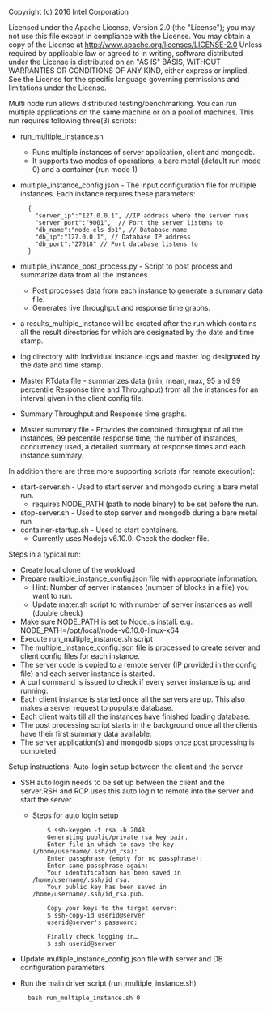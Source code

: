 Copyright (c) 2016 Intel Corporation 

 Licensed under the Apache License, Version 2.0 (the "License");
 you may not use this file except in compliance with the License.
 You may obtain a copy of the License at
      http://www.apache.org/licenses/LICENSE-2.0
 Unless required by applicable law or agreed to in writing, software
 distributed under the License is distributed on an "AS IS" BASIS,
 WITHOUT WARRANTIES OR CONDITIONS OF ANY KIND, either express or implied.
 See the License for the specific language governing permissions and
 limitations under the License.

Multi node run allows distributed testing/benchmarking. You can run multiple applications on the same machine or on a pool of machines. This run requires following three(3) scripts:
 - run_multiple_instance.sh 
   - Runs multiple instances of server application, client and mongodb.
   - It supports two modes of operations, a bare metal (default run mode 0) and a container (run mode 1)

 - multiple_instance_config.json - The input configuration file for multiple instances. Each instance requires these parameters:
    ```
      {
        "server_ip":"127.0.0.1", //IP address where the server runs
        "server_port":"9001",  // Port the server listens to
        "db_name":"node-els-db1", // Database name
        "db_ip":"127.0.0.1", // Database IP address
        "db_port":"27018" // Port database listens to
      }
    ```
 - multiple_instance_post_process.py - Script to post process and summarize data from all the instances
    -  Post processes data from each instance to generate a summary data file.
    -  Generates live throughput and response time graphs.

 - a results_multiple_instance will be created after the run which contains all the result directories for which are designated by the date and time stamp.
  - log directory with individual instance logs and master log designated by the date and time stamp.
  - Master RTdata file - summarizes data (min, mean, max, 95 and 99 percentile Response time and Throughput) from all the instances for an interval given in the client config file.
  - Summary Throughput and Response time graphs.
  - Master summary file - Provides the combined throughput of all the instances, 99 percentile response time, the number of instances, concurrency used, a detailed summary of response times and each instance summary.

In addition there are three more supporting scripts (for remote execution):
 - start-server.sh - Used to start server and mongodb during a bare metal run.
   - requires NODE_PATH (path to node binary) to be set before the run.
 - stop-server.sh - Used to stop server and mongodb during a bare metal run
 - container-startup.sh - Used to start containers.
   - Currently uses Nodejs v6.10.0. Check the docker file.

Steps in a typical run:
 - Create local clone of the workload
 - Prepare multiple_instance_config.json file with appropriate information.
   - Hint: Number of server instances (number of blocks in a file) you want to run.
   - Update mater.sh script to with number of server instances as well (double check)
 - Make sure NODE_PATH is set to Node.js install. e.g. NODE_PATH=/opt/local/node-v6.10.0-linux-x64
 - Execute run_multiple_instance.sh script
 - The multiple_instance_config.json file is processed to create server and client config files for each instance.
 - The server code is copied to a remote server (IP provided in the config file) and each server instance is started.
 - A curl command is issued to check if every server instance is up and running.
 - Each client instance is started once all the servers are up. This also makes a server request to populate database.
 - Each client waits till all the instances have finished loading database.
 - The post processing script starts in the background once all the clients have their first summary data available.
 - The server application(s) and mongodb stops once post processing is completed.

Setup instructions:
Auto-login setup between the client and the server
  - SSH auto login needs to be set up between the client and the server.RSH and RCP uses this auto login to remote into the server and start the server.
    - Steps for auto login setup
      ```
          $ ssh-keygen -t rsa -b 2048
          Generating public/private rsa key pair.
          Enter file in which to save the key (/home/username/.ssh/id_rsa):
          Enter passphrase (empty for no passphrase):
          Enter same passphrase again:
          Your identification has been saved in /home/username/.ssh/id_rsa.
          Your public key has been saved in /home/username/.ssh/id_rsa.pub.

          Copy your keys to the target server:
          $ ssh-copy-id userid@server
          userid@server's password:

          Finally check logging in…
          $ ssh userid@server
      ```
  - Update multiple_instance_config.json file with server and DB configuration parameters

  - Run the main driver script (run_multiple_instance.sh)
    ```
      bash run_multiple_instance.sh 0
    ```
